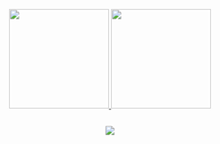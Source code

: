 <div align="center">
   <a href="https://github.com/sabrinavsouza">
   <img height="180em" src="https://github-readme-stats.vercel.app/api?username=marina-yamaguti&show_icons=true&theme=rose_pine&include_all_commits=true&count_private=true"/>
   <img height="180em" src="https://github-readme-stats.vercel.app/api/top-langs/?username=marina-yamaguti&layout=compact&langs_count=7&theme=rose_pine"/>
 </div>
  
##
  
<div align="center">  
 <a href="https://www.linkedin.com/in/marina-yamaguti/" target="_blank"><img src="https://img.shields.io/badge/-LinkedIn-%230077B5?style=for-the-badge&logo=linkedin&logoColor=white" target="_blank" rel="noopener noreferrer"></a> 
</div>
